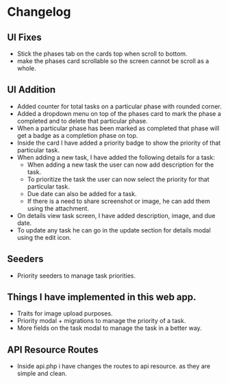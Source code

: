 # Changelog

## UI Fixes
* Stick the phases tab on the cards top when scroll to bottom.
* make the phases card scrollable so the screen cannot be scroll as a whole.

## UI Addition
* Added counter for total tasks on a particular phase with rounded corner.
* Added a dropdown menu on top of the phases card to mark the phase a completed and to delete that particular phase.
* When a particular phase has been marked as completed that phase will get a badge as a completion phase on top.
* Inside the card I have added a priority badge to show the priority of that particular task.
* When adding a new task, I have added the following details for a task:
    * When adding a new task the user can now add description for the task.
    * To prioritize the task the user can now select the priority for that particular task.
    * Due date can also be added for a task.
    * If there is a need to share screenshot or image, he can add them using the attachment.
* On details view task screen, I have added description, image, and due date.
* To update any task he can go in the update section for details modal using the edit icon.

## Seeders
* Priority seeders to manage task priorities.

## Things I have implemented in this web app.
* Traits for image upload purposes.
* Priority modal + migrations to manage the priority of a task.
* More fields on the task modal to manage the task in a better way.

## API Resource Routes
* Inside api.php i have changes the routes to api resource. as they are simple and clean.
